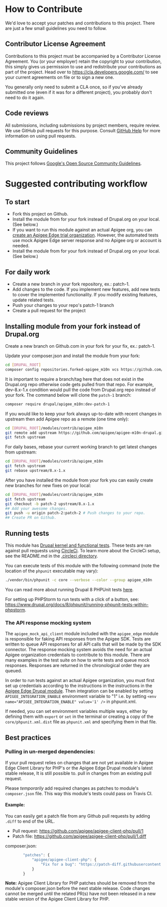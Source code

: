 # How to Contribute

We'd love to accept your patches and contributions to this project. There are
just a few small guidelines you need to follow.

## Contributor License Agreement

Contributions to this project must be accompanied by a Contributor License
Agreement. You (or your employer) retain the copyright to your contribution,
this simply gives us permission to use and redistribute your contributions as
part of the project. Head over to <https://cla.developers.google.com/> to see
your current agreements on file or to sign a new one.

You generally only need to submit a CLA once, so if you've already submitted one
(even if it was for a different project), you probably don't need to do it
again.

## Code reviews

All submissions, including submissions by project members, require review. We
use GitHub pull requests for this purpose. Consult
[GitHub Help](https://help.github.com/articles/about-pull-requests/) for more
information on using pull requests.

## Community Guidelines

This project follows [Google's Open Source Community Guidelines](https://opensource.google.com/conduct/).

# Suggested contributing workflow

## To start

* Fork this project on Github.
* Install the module from for your fork instead of Drupal.org on your local. (See below.)
* If you want to run this module against an actual Apigee org, you can [create an Apigee Edge trial organization](https://login.apigee.com/login).
  However, the automated tests use mock Apigee Edge server response and no Apigee org or account is needed.
* Install the module from for your fork instead of Drupal.org on your local. (See below.)

## For daily work

* Create a new branch in your fork repository, ex.: patch-1.
* Add changes to the code. If you implement new features, add new
tests to cover the implemented functionality. If you modify existing features, update related tests.
* Push your changes to your repo's patch-1 branch
* Create a pull request for the project

## Installing module from your fork instead of Drupal.org

Create a new branch on Github.com in your fork for your fix, ex.: patch-1.

Update your composer.json and install the module from your fork:
```bash
cd [DRUPAL_ROOT]
composer config repositories.forked-apigee_m10n vcs https://github.com/[YOUR-GITHUB-USERNAME]/apigee-m10n-drupal
```

It is important to require a branch/tag here that does not exist in the Drupal.org repo otherwise code
gets pulled from that repo. For example, dev-8.x-1.x condition would pull the code from Drupal.org repo
instead of your fork. The command below will clone the `patch-1` branch:

```bash
composer require drupal/apigee_m10n:dev-patch-1
```

If you would like to keep your fork always up-to-date with recent changes in
upstream then add Apigee repo as a remote (one time only):

```bash
cd [DRUPAL_ROOT]/modules/contrib/apigee_m10n
git remote add upstream https://github.com/apigee/apigee-m10n-drupal.git
git fetch upstream
```

For daily bases, rebase your current working branch to get latest changes from
upstream:

```bash
cd [DRUPAL_ROOT]/modules/contrib/apigee_m10n
git fetch upstream
git rebase upstream/8.x-1.x
```

After you have installed the module from your fork you can easily create new
branches for new fixes on your local:

```bash
cd [DRUPAL_ROOT]/modules/contrib/apigee_m10n
git fetch upstream
git checkout -b patch-2 upstream/8.x-1.x
## Add your awesome changes.
git push -u origin patch-2:patch-2 # Push changes to your repo.
## Create PR on Github.
```

## Running tests

This module has [Drupal kernel and functional tests](https://www.drupal.org/docs/8/testing/types-of-tests-in-drupal-8). These
tests are ran against pull requests using [CircleCi](https://circleci.com/). To learn more about the CircleCi setup, see
the README.md in the [.circleci directory](.circleci).

You can execute tests of this module with the following command (note the location
of the `phpunit` executable may vary):

```sh
./vendor/bin/phpunit -c core --verbose --color --group apigee_m10n
```

You can read more about running Drupal 8 PHPUnit tests [here](https://www.drupal.org/docs/8/phpunit/running-phpunit-tests).

For setting up PHPStorm to run tests with a click of a button, see:
<https://www.drupal.org/docs/8/phpunit/running-phpunit-tests-within-phpstorm>.

### The API response mocking system

The `apigee_mock_api_client` module included with the `apigee_edge` module is responsible for faking API
responses from the Apigee SDK. Tests are written to queue API responses for all API calls
that will be made by the SDK connector. The response mocking system avoids the need for
an actual Apigee organization credentials to contribute to this module. There are many
examples in the test suite on how to write tests and queue mock responses. Responses are
returned in the chronological order they are queued.

In order to run tests against an actual Apigee organization, you must first set up
credentials according to the instructions in the instructions in the [Apigee Edge Drupal module](https://github.com/apigee/apigee-edge-drupal/blob/8.x-1.x/CONTRIBUTING.md#running-tests).
Then integration can be enabled by setting `APIGEE_INTEGRATION_ENABLE` environment variable
to "1" i.e. by setting `<env name="APIGEE_INTEGRATION_ENABLE" value='1' />` in phpunit.xml.

If needed, you can set environment variables multiple ways, either by defining them with
`export` or `set` in the terminal or creating a copy of the `core/phpunit.xml.dist`
file as `phpunit.xml` and specifying them in that file.

## Best practices

### Pulling in un-merged dependencies:

If your pull request relies on changes that are not yet available in Apigee Edge
Client Library for PHP's or the Apigee Edge Drupal module's latest stable release,
It is still possible to. pull in changes from an existing pull request.

Please *temporarily* add required changes as patches to module's `composer.json` file.
This way this module's tests could pass on Travis CI.

#### Example:

You can easily get a patch file from any Github pull requests by adding `.diff`
to end of the URL.

- Pull request: <https://github.com/apigee/apigee-client-php/pull/1>
- Patch file: <https://github.com/apigee/apigee-client-php/pull/1.diff>

composer.json:

```js
        "patches": {
            "apigee/apigee-client-php": {
                "Fix for a bug": "https://patch-diff.githubusercontent.com/raw/apigee/apigee-client-php/pull/1.diff"
            }
        }
```

**Note:** Apigee Client Library for PHP patches should be removed from the
module's composer.json before the next stable release. Code changes cannot be
merged until the related PR(s) have not been released in a new stable version of
the Apigee Client Library for PHP.
